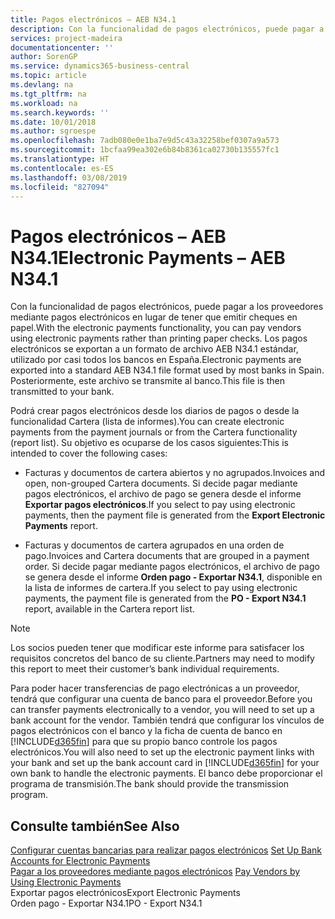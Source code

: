 ```yaml
---
title: Pagos electrónicos – AEB N34.1
description: Con la funcionalidad de pagos electrónicos, puede pagar a los proveedores mediante pagos electrónicos en lugar de tener que emitir cheques en papel. Los pagos electrónicos se exportan a un formato de archivo AEB N34.1 estándar, utilizado por casi todos los bancos en España. Posteriormente, este archivo se transmite al banco.
services: project-madeira
documentationcenter: ''
author: SorenGP
ms.service: dynamics365-business-central
ms.topic: article
ms.devlang: na
ms.tgt_pltfrm: na
ms.workload: na
ms.search.keywords: ''
ms.date: 10/01/2018
ms.author: sgroespe
ms.openlocfilehash: 7adb080e0e1ba7e9d5c43a32258bef0307a9a573
ms.sourcegitcommit: 1bcfaa99ea302e6b84b8361ca02730b135557fc1
ms.translationtype: HT
ms.contentlocale: es-ES
ms.lasthandoff: 03/08/2019
ms.locfileid: "827094"
---
```

# <a name="electronic-payments--aeb-n341"></a><span data-ttu-id="4522b-105">Pagos electrónicos – AEB N34.1</span><span class="sxs-lookup"><span data-stu-id="4522b-105">Electronic Payments – AEB N34.1</span></span>
<span data-ttu-id="4522b-106">Con la funcionalidad de pagos electrónicos, puede pagar a los proveedores mediante pagos electrónicos en lugar de tener que emitir cheques en papel.</span><span class="sxs-lookup"><span data-stu-id="4522b-106">With the electronic payments functionality, you can pay vendors using electronic payments rather than printing paper checks.</span></span> <span data-ttu-id="4522b-107">Los pagos electrónicos se exportan a un formato de archivo AEB N34.1 estándar, utilizado por casi todos los bancos en España.</span><span class="sxs-lookup"><span data-stu-id="4522b-107">Electronic payments are exported into a standard AEB N34.1 file format used by most banks in Spain.</span></span> <span data-ttu-id="4522b-108">Posteriormente, este archivo se transmite al banco.</span><span class="sxs-lookup"><span data-stu-id="4522b-108">This file is then transmitted to your bank.</span></span>  
  
 <span data-ttu-id="4522b-109">Podrá crear pagos electrónicos desde los diarios de pagos o desde la funcionalidad Cartera (lista de informes).</span><span class="sxs-lookup"><span data-stu-id="4522b-109">You can create electronic payments from the payment journals or from the Cartera functionality (report list).</span></span> <span data-ttu-id="4522b-110">Su objetivo es ocuparse de los casos siguientes:</span><span class="sxs-lookup"><span data-stu-id="4522b-110">This is intended to cover the following cases:</span></span>  
  
-   <span data-ttu-id="4522b-111">Facturas y documentos de cartera abiertos y no agrupados.</span><span class="sxs-lookup"><span data-stu-id="4522b-111">Invoices and open, non-grouped Cartera documents.</span></span> <span data-ttu-id="4522b-112">Si decide pagar mediante pagos electrónicos, el archivo de pago se genera desde el informe **Exportar pagos electrónicos**.</span><span class="sxs-lookup"><span data-stu-id="4522b-112">If you select to pay using electronic payments, then the payment file is generated from the **Export Electronic Payments** report.</span></span>  
  
-   <span data-ttu-id="4522b-113">Facturas y documentos de cartera agrupados en una orden de pago.</span><span class="sxs-lookup"><span data-stu-id="4522b-113">Invoices and Cartera documents that are grouped in a payment order.</span></span> <span data-ttu-id="4522b-114">Si decide pagar mediante pagos electrónicos, el archivo de pago se genera desde el informe **Orden pago - Exportar N34.1**, disponible en la lista de informes de cartera.</span><span class="sxs-lookup"><span data-stu-id="4522b-114">If you select to pay using electronic payments, the payment file is generated from the **PO - Export N34.1** report, available in the Cartera report list.</span></span>  
  
> [!NOTE]  
>  <span data-ttu-id="4522b-115">Los socios pueden tener que modificar este informe para satisfacer los requisitos concretos del banco de su cliente.</span><span class="sxs-lookup"><span data-stu-id="4522b-115">Partners may need to modify this report to meet their customer’s bank individual requirements.</span></span>  
  
 <span data-ttu-id="4522b-116">Para poder hacer transferencias de pago electrónicas a un proveedor, tendrá que configurar una cuenta de banco para el proveedor.</span><span class="sxs-lookup"><span data-stu-id="4522b-116">Before you can transfer payments electronically to a vendor, you will need to set up a bank account for the vendor.</span></span> <span data-ttu-id="4522b-117">También tendrá que configurar los vínculos de pagos electrónicos con el banco y la ficha de cuenta de banco en [!INCLUDE[d365fin](../../includes/d365fin_md.md)] para que su propio banco controle los pagos electrónicos.</span><span class="sxs-lookup"><span data-stu-id="4522b-117">You will also need to set up the electronic payment links with your bank and set up the bank account card in [!INCLUDE[d365fin](../../includes/d365fin_md.md)] for your own bank to handle the electronic payments.</span></span> <span data-ttu-id="4522b-118">El banco debe proporcionar el programa de transmisión.</span><span class="sxs-lookup"><span data-stu-id="4522b-118">The bank should provide the transmission program.</span></span>  
  
## <a name="see-also"></a><span data-ttu-id="4522b-119">Consulte también</span><span class="sxs-lookup"><span data-stu-id="4522b-119">See Also</span></span>  
 <span data-ttu-id="4522b-120">[Configurar cuentas bancarias para realizar pagos electrónicos](how-to-set-up-bank-accounts-for-electronic-payments.md) </span><span class="sxs-lookup"><span data-stu-id="4522b-120">[Set Up Bank Accounts for Electronic Payments](how-to-set-up-bank-accounts-for-electronic-payments.md) </span></span>  
 <span data-ttu-id="4522b-121">[Pagar a los proveedores mediante pagos electrónicos](how-to-pay-vendors-by-using-electronic-payments.md) </span><span class="sxs-lookup"><span data-stu-id="4522b-121">[Pay Vendors by Using Electronic Payments](how-to-pay-vendors-by-using-electronic-payments.md) </span></span>  
 <span data-ttu-id="4522b-122">Exportar pagos electrónicos</span><span class="sxs-lookup"><span data-stu-id="4522b-122">Export Electronic Payments</span></span>   
 <span data-ttu-id="4522b-123">Orden pago - Exportar N34.1</span><span class="sxs-lookup"><span data-stu-id="4522b-123">PO - Export N34.1</span></span>